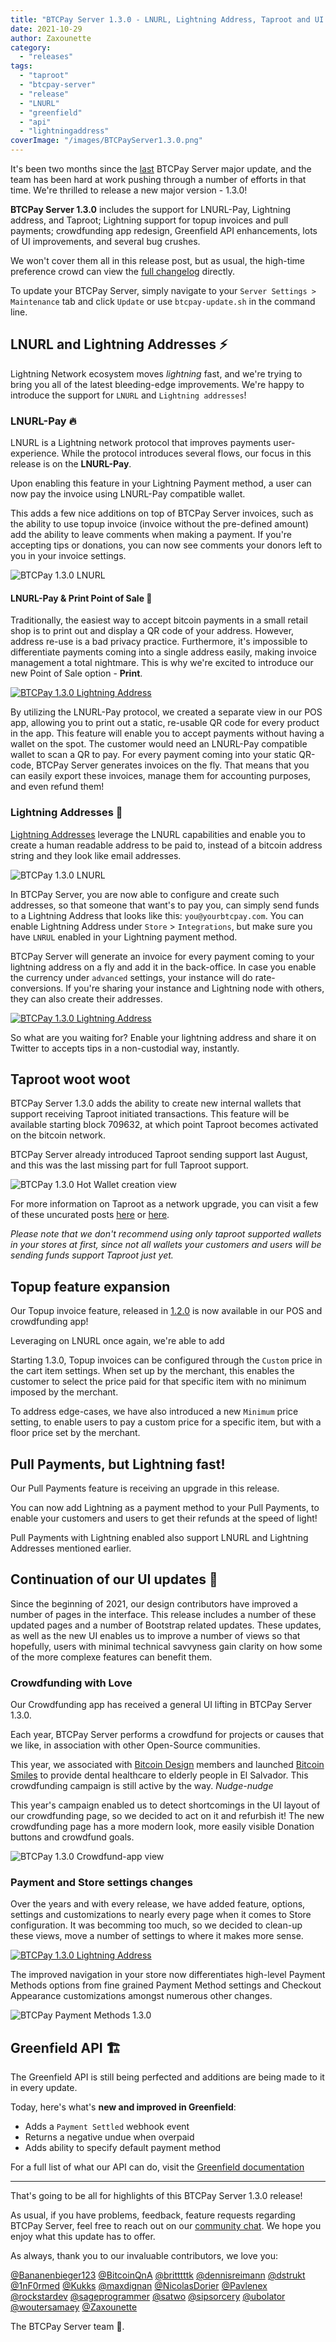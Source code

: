 ```yaml
---
title: "BTCPay Server 1.3.0 - LNURL, Lightning Address, Taproot and UI goodies"
date: 2021-10-29
author: Zaxounette
category:
  - "releases"
tags:
  - "taproot"
  - "btcpay-server"
  - "release"
  - "LNURL"
  - "greenfield"
  - "api"
  - "lightningaddress"
coverImage: "/images/BTCPayServer1.3.0.png"
---
```


It's been two months since the [last](https://blog.btcpayserver.org/btcpay-server-1-2-0/) BTCPay Server major update, and the team has been hard at work pushing through a number of efforts in that time. We're thrilled to release a new major version - 1.3.0!

**BTCPay Server 1.3.0** includes the support for LNURL-Pay, Lightning address, and Taproot; Lightning support for topup invoices and pull payments; crowdfunding app redesign, Greenfield API enhancements, lots of UI improvements, and several bug crushes.

We won't cover them all in this release post, but as usual, the high-time preference crowd can view the [full changelog](https://github.com/btcpayserver/btcpayserver/releases) directly.

To update your BTCPay Server, simply navigate to your `Server Settings > Maintenance` tab and click `Update` or use `btcpay-update.sh` in the command line.

## LNURL and Lightning Addresses ⚡

Lightning Network ecosystem moves *lightning* fast, and we're trying to bring you all of the latest bleeding-edge improvements. We're happy to introduce the support for `LNURL` and `Lightning addresses`!

### LNURL-Pay 🔥

LNURL is a Lightning network protocol that improves payments user-experience. While the protocol introduces several flows, our focus in this release is on the **LNURL-Pay**.

Upon enabling this feature in your Lightning Payment method, a user can now pay the invoice using LNURL-Pay compatible wallet.

This adds a few nice additions on top of BTCPay Server invoices, such as the ability to use topup invoice (invoice without the pre-defined amount) add the ability to leave comments when making a payment. If you're accepting tips or donations, you can now see comments your donors left to you in your invoice settings.

![BTCPay 1.3.0 LNURL](/images/1.3.0-LNURLcomment)

#### LNURL-Pay & Print Point of Sale 🏪

Traditionally, the easiest way to accept bitcoin payments in a small retail shop is to print out and display a QR code of your address. However, address re-use is a bad privacy practice. Furthermore, it's impossible to differentiate payments coming into a single address easily, making invoice management a total nightmare. This is why we're excited to introduce our new Point of Sale option - **Print**.

[![BTCPay 1.3.0 Lightning Address](https://img.youtube.com/vi/j0Se0nsDI-s/mqdefault.jpg)](https://www.youtube.com/watch?v=j0Se0nsDI-s)

By utilizing the LNURL-Pay protocol, we created a separate view in our POS app, allowing you to print out a static, re-usable QR code for every product in the app. This feature will enable you to accept payments without having a wallet on the spot. The customer would need an LNURL-Pay compatible wallet to scan a QR to pay.  For every payment coming into your static QR-code, BTCPay Server generates invoices on the fly. That means that you can easily export these invoices, manage them for accounting purposes, and even refund them!

<!--
if we have the images on time for the announcement ,then add this
Here is an example of a printed QR code being used in the wild by Enrique Berrios, a local dentist from El Salvador.

Enrique charges fixed prices for services and he uses our printable template ...   -->  

### Lightning Addresses 📧

[Lightning Addresses](https://lightningaddress.com) leverage the LNURL capabilities and enable you to create a human readable address to be paid to, instead of a bitcoin address string and they look like email addresses.

![BTCPay 1.3.0 LNURL](/images/1.3.0-LNURL-address-view.png)

In BTCPay Server, you are now able to configure and create such addresses, so that someone that want's to pay you, can simply send funds to a Lightning Address that looks like this: `you@yourbtcpay.com`. You can enable Lightning Address under `Store` > `Integrations`, but make sure you have `LNRUL` enabled in your Lightning payment method.

BTCPay Server will generate an invoice for every payment coming to your lightning address on a fly and add it in the back-office. In case you enable the currency under `advanced` settings, your instance will do rate-conversions. If you're sharing your instance and Lightning node with others, they can also create their addresses.

[![BTCPay 1.3.0 Lightning Address](https://img.youtube.com/vi/Aarmr7Zqkv8/mqdefault.jpg)](https://www.youtube.com/watch?v=Aarmr7Zqkv8)

So what are you waiting for? Enable your lightning address and share it on Twitter to accepts tips in a non-custodial way, instantly.

## Taproot woot woot

BTCPay Server 1.3.0 adds the ability to create new internal wallets that support receiving Taproot initiated transactions. This feature will be available starting block 709632, at which point Taproot becomes activated on the bitcoin network.

BTCPay Server already introduced Taproot sending support last August, and this was the last missing part for full Taproot support.

![BTCPay 1.3.0 Hot Wallet creation view](/images/1.3.0-taproot-hot-wallet.png)

For more information on Taproot as a network upgrade, you can visit a few of these uncurated posts [here](https://river.com/learn/what-is-taproot/) or [here](https://blog.kraken.com/post/10939/taproot-primer-an-upgrade-for-the-ages/).

*Please note that we don't recommend using only taproot supported wallets in your stores at first, since not all wallets your customers and users will be sending funds support Taproot just yet.*

## Topup feature expansion

Our Topup invoice feature, released in [1.2.0](https://blog.btcpayserver.org/btcpay-server-1-2-0/#top-up-invoices-%F0%9F%A7%BE) is now available in our POS and crowdfunding app!

Leveraging on LNURL once again, we're able to add

Starting 1.3.0, Topup invoices can be configured through the `Custom` price in the cart item settings. When set up by the merchant, this enables the customer to select the price paid for that specific item with no minimum imposed by the merchant.

To address edge-cases, we have also introduced a new `Minimum` price setting, to enable users to pay a custom price for a specific item, but with a floor price set by the merchant.

## Pull Payments, but Lightning fast!

Our Pull Payments feature is receiving an upgrade in this release.

You can now add Lightning as a payment method to your Pull Payments, to enable your customers and users to get their refunds at the speed of light!

Pull Payments with Lightning enabled also support LNURL and Lightning Addresses mentioned earlier.

## Continuation of our UI updates 🎨

Since the beginning of 2021, our design contributors have improved a number of pages in the interface. This release includes a number of these updated pages and a number of Bootstrap related updates. These updates, as well as the new UI enables us to improve a number of views so that hopefully, users with minimal technical savvyness gain clarity on how some of the more complexe features can benefit them.

### Crowdfunding with Love

Our Crowdfunding app has received a general UI lifting in BTCPay Server 1.3.0.

Each year, BTCPay Server performs a crowdfund for projects or causes that we like, in association with other Open-Source communities.

This year, we associated with [Bitcoin Design](https://bitcoin.design/) members and launched [Bitcoin Smiles](https://bitcoinsmiles.org) to provide dental healthcare to elderly people in El Salvador. This crowdfunding campaign is still active by the way. *Nudge-nudge*

This year's campaign enabled us to detect shortcomings in the UI layout of our crowdfunding page, so we decided to act on it and refurbish it!
The new crowdfunding page has a more modern look, more easily visible Donation buttons and crowdfund goals.

![BTCPay 1.3.0 Crowdfund-app view](/images/1.3.0-crowdfund-app.png)

### Payment and Store settings changes

Over the years and with every release, we have added feature, options, settings and customizations to nearly every page when it comes to Store configuration. It was becomming too much, so we decided to clean-up these views, move a number of settings to where it makes more sense.

[![BTCPay 1.3.0 Lightning Address](https://img.youtube.com/vi/2tBOWh5H1jc/mqdefault.jpg)](https://www.youtube.com/watch?v=2tBOWh5H1jc)

The improved navigation in your store now differentiates high-level Payment Methods options from fine grained Payment Method settings and Checkout Appearance customizations amongst numerous other changes.

![BTCPay Payment Methods 1.3.0](/images/1.3.0-store-payment-settings.png)

## Greenfield API 🏗️

The Greenfield API is still being perfected and additions are being made to it in every update.

Today, here's what's **new and improved in Greenfield**:

* Adds a `Payment Settled` webhook event
* Returns a negative undue when overpaid
* Adds ability to specify default payment method

For a full list of what our API can do, visit the [Greenfield documentation](https://docs.btcpayserver.org/API/Greenfield/v1/)

----

That's going to be all for highlights of this BTCPay Server 1.3.0 release!

As usual, if you have problems, feedback, feature requests regarding BTCPay Server, feel free to reach out on our [community chat](https://chat.btcpayserver.org/). We hope you enjoy what this update has to offer.

As always, thank you to our invaluable contributors, we love you:

[@Bananenbieger123](https://github.com/Bananenbieger123) [@BitcoinQnA](https://github.com/BitcoinQnA)  [@britttttk](https://github.com/britttttk) [@dennisreimann](https://github.com/dennisreimann) [@dstrukt](https://github.com/dstrukt) [@1nF0rmed](https://github.com/1nF0rmed) [@Kukks](https://github.com/kukks/) [@maxdignan](https://github.com/maxdignan)   [@NicolasDorier](https://github.com/nicolasdorier/) [@Pavlenex](https://github.com/pavlenex/) [@rockstardev](https://github.com/rockstardev/) [@sageprogrammer](https://github.com/sageprogrammer) [@satwo](https://github.com/satwo) [@sipsorcery](https://github.com/sipsorcery) [@ubolator](https://github.com/bolatovumar) [@woutersamaey](https://github.com/woutersamaey) [@Zaxounette](https://github.com/zaxounette)   

The BTCPay Server team 💚.
